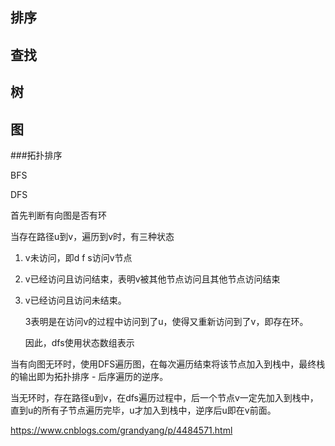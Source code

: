 ## 排序



## 查找



## 树



## 图



###拓扑排序

BFS



DFS

首先判断有向图是否有环

当存在路径u到v，遍历到v时，有三种状态

1. v未访问，即d f s访问v节点

2. v已经访问且访问结束，表明v被其他节点访问且其他节点访问结束

3. v已经访问且访问未结束。

   3表明是在访问v的过程中访问到了u，使得又重新访问到了v，即存在环。

   因此，dfs使用状态数组表示





当有向图无环时，使用DFS遍历图，在每次遍历结束将该节点加入到栈中，最终栈的输出即为拓扑排序 - 后序遍历的逆序。

当无环时，存在路径u到v，在dfs遍历过程中，后一个节点v一定先加入到栈中，直到u的所有子节点遍历完毕，u才加入到栈中，逆序后u即在v前面。





https://www.cnblogs.com/grandyang/p/4484571.html